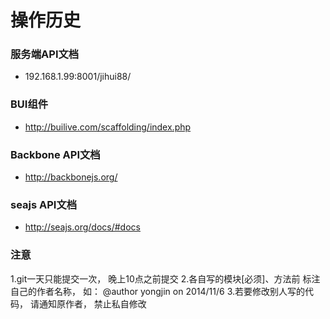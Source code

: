 操作历史
====

### 服务端API文档
- 192.168.1.99:8001/jihui88/

### BUI组件
- http://builive.com/scaffolding/index.php

### Backbone API文档
- http://backbonejs.org/

### seajs API文档
- http://seajs.org/docs/#docs

### 注意
1.git一天只能提交一次， 晚上10点之前提交
2.各自写的模块[必须]、方法前 标注自己的作者名称， 如： @author yongjin on 2014/11/6
3.若要修改别人写的代码， 请通知原作者， 禁止私自修改
